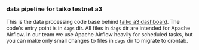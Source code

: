 ### data pipeline for taiko testnet a3

This is the data processing code base behind [taiko a3 dashboard](https://data.zkpool.io/public/dashboards/Aebs8y0nZ9w20wokJeFlIjWsi9DQcTVOzmBDpQXe?org_slug=default). The code's entry point is in `dags` dir. All files in `dags` dir are intended for Apache Airflow. In our team we use Apache Airflow heavily for scheduled tasks, but you can make only small changes to files in `dags` dir to migrate to crontab.

